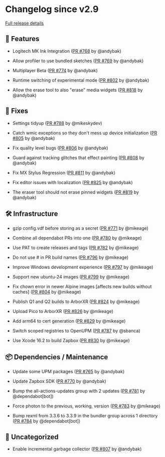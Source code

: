 # Changelog since v2.9

[Full release details](https://github.com/icosa-foundation/open-brush/compare/v2.9...27dd92c46ea6c2c0b72532b2198bf69c23976e49)

## 🚀 Features

- Logitech MK Ink Integration ([PR #768](https://github.com/icosa-foundation/open-brush/pull/768) by @andybak)

- Allow profiler to use bundled sketches ([PR #769](https://github.com/icosa-foundation/open-brush/pull/769) by @andybak)

- Multiplayer Beta ([PR #774](https://github.com/icosa-foundation/open-brush/pull/774) by @andybak)

- Runtime switching of experimental mode ([PR #802](https://github.com/icosa-foundation/open-brush/pull/802) by @andybak)

- Allow the erase tool to also "erase" media widgets ([PR #818](https://github.com/icosa-foundation/open-brush/pull/818) by @andybak)


## 🐛 Fixes

- Settings tidyup ([PR #788](https://github.com/icosa-foundation/open-brush/pull/788) by @mikeskydev)

- Catch wmic exceptions so they don't mess up device initialization ([PR #805](https://github.com/icosa-foundation/open-brush/pull/805) by @andybak)

- Fix quality level bugs ([PR #806](https://github.com/icosa-foundation/open-brush/pull/806) by @andybak)

- Guard against tracking glitches that effect painting ([PR #808](https://github.com/icosa-foundation/open-brush/pull/808) by @andybak)

- Fix MX Stylus Regression ([PR #811](https://github.com/icosa-foundation/open-brush/pull/811) by @andybak)

- Fix editor issues with localization ([PR #825](https://github.com/icosa-foundation/open-brush/pull/825) by @andybak)

- The eraser tool should not erase pinned widgets ([PR #819](https://github.com/icosa-foundation/open-brush/pull/819) by @andybak)


## 🛠️ Infrastructure

- gzip config.vdf before storing as a secret ([PR #771](https://github.com/icosa-foundation/open-brush/pull/771) by @mikeage)

- Combine all dependabot PRs into one ([PR #780](https://github.com/icosa-foundation/open-brush/pull/780) by @mikeage)

- Use PAT to create releases and tags ([PR #782](https://github.com/icosa-foundation/open-brush/pull/782) by @mikeage)

- Do not use # in PR build names ([PR #796](https://github.com/icosa-foundation/open-brush/pull/796) by @mikeage)

- Improve Windows development experience ([PR #797](https://github.com/icosa-foundation/open-brush/pull/797) by @mikeage)

- Support new ubuntu-24 images ([PR #799](https://github.com/icosa-foundation/open-brush/pull/799) by @mikeage)

- Fix chown error in newer Alpine images [affects new builds without caches] ([PR #804](https://github.com/icosa-foundation/open-brush/pull/804) by @mikeage)

- Publish Q1 and Q2 builds to ArborXR ([PR #824](https://github.com/icosa-foundation/open-brush/pull/824) by @mikeage)

- Upload Pico to ArborXR ([PR #826](https://github.com/icosa-foundation/open-brush/pull/826) by @mikeage)

- Add arm64 to cert generation ([PR #829](https://github.com/icosa-foundation/open-brush/pull/829) by @mikeage)

- Switch scoped registries to OpenUPM ([PR #787](https://github.com/icosa-foundation/open-brush/pull/787) by @sbanca)

- Use Xcode 16.2 to build Zapbox ([PR #830](https://github.com/icosa-foundation/open-brush/pull/830) by @mikeage)


## 📦 Dependencies / Maintenance

- Update some UPM packages ([PR #765](https://github.com/icosa-foundation/open-brush/pull/765) by @andybak)

- Update Zapbox SDK ([PR #770](https://github.com/icosa-foundation/open-brush/pull/770) by @andybak)

- Bump the all-actions-updates group with 2 updates ([PR #781](https://github.com/icosa-foundation/open-brush/pull/781) by @dependabot[bot])

- Force photon to the previous, working, version ([PR #783](https://github.com/icosa-foundation/open-brush/pull/783) by @mikeage)

- Bump rexml from 3.3.6 to 3.3.9 in the bundler group across 1 directory ([PR #784](https://github.com/icosa-foundation/open-brush/pull/784) by @dependabot[bot])


## 💬 Uncategorized

- Enable incremental garbage collector ([PR #807](https://github.com/icosa-foundation/open-brush/pull/807) by @andybak)





